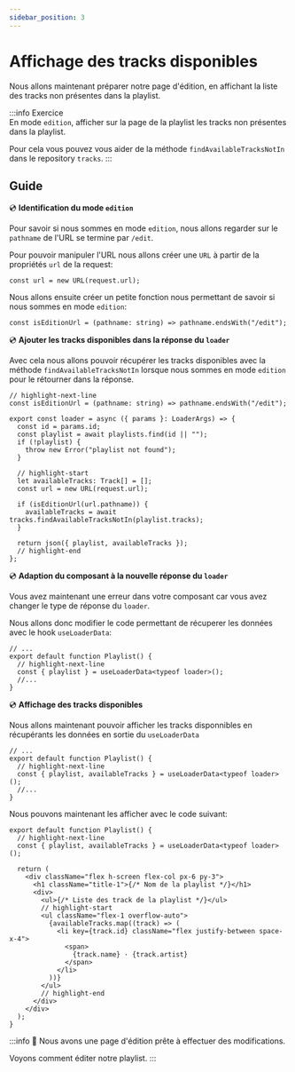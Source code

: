 ```yaml
---
sidebar_position: 3
---
```


# Affichage des tracks disponibles

Nous allons maintenant préparer notre page d'édition, en affichant la liste des tracks non présentes dans la playlist.

:::info Exercice  
En mode `edition`, afficher sur la page de la playlist les tracks non présentes dans la playlist.

Pour cela vous pouvez vous aider de la méthode `findAvailableTracksNotIn` dans le repository `tracks`.
:::

## Guide

💿 **Identification du mode `edition`**

Pour savoir si nous sommes en mode `edition`, nous allons regarder sur le `pathname` de l'URL se termine par `/edit`.

Pour pouvoir manipuler l'URL nous allons créer une `URL` à partir de la propriétés `url` de la request:

```tsx
const url = new URL(request.url);
```

Nous allons ensuite créer un petite fonction nous permettant de savoir si nous sommes en mode `edition`:

```tsx
const isEditionUrl = (pathname: string) => pathname.endsWith("/edit");
```

💿 **Ajouter les tracks disponibles dans la réponse du `loader`**

Avec cela nous allons pouvoir récupérer les tracks disponibles avec la méthode `findAvailableTracksNotIn` lorsque nous sommes en mode `edition` pour le rétourner dans la réponse.

```tsx title="app/routes/_layout.playlists.$id.(edit).tsx"
// highlight-next-line
const isEditionUrl = (pathname: string) => pathname.endsWith("/edit");

export const loader = async ({ params }: LoaderArgs) => {
  const id = params.id;
  const playlist = await playlists.find(id || "");
  if (!playlist) {
    throw new Error("playlist not found");
  }

  // highlight-start
  let availableTracks: Track[] = [];
  const url = new URL(request.url);

  if (isEditionUrl(url.pathname)) {
    availableTracks = await tracks.findAvailableTracksNotIn(playlist.tracks);
  }

  return json({ playlist, availableTracks });
  // highlight-end
};
```

💿 **Adaption du composant à la nouvelle réponse du `loader`**

Vous avez maintenant une erreur dans votre composant car vous avez changer le type de réponse du `loader`.

Nous allons donc modifier le code permettant de récuperer les données avec le hook `useLoaderData`:

```tsx title="app/routes/_layout.playlists.$id.(edit).tsx"
// ...
export default function Playlist() {
  // highlight-next-line
  const { playlist } = useLoaderData<typeof loader>();
  //...
}
```

💿 **Affichage des tracks disponibles**

Nous allons maintenant pouvoir afficher les tracks disponnibles en récupérants les données en sortie du `useLoaderData`

```tsx title="app/routes/_layout.playlists.$id.(edit).tsx"
// ...
export default function Playlist() {
  // highlight-next-line
  const { playlist, availableTracks } = useLoaderData<typeof loader>();
  //...
}
```

Nous pouvons maintenant les afficher avec le code suivant:

```tsx title="app/routes/_layout.playlists.$id.(edit).tsx"
export default function Playlist() {
  // highlight-next-line
  const { playlist, availableTracks } = useLoaderData<typeof loader>();

  return (
    <div className="flex h-screen flex-col px-6 py-3">
      <h1 className="title-1">{/* Nom de la playlist */}</h1>
      <div>
        <ul>{/* Liste des track de la playlist */}</ul>
        // highlight-start
        <ul className="flex-1 overflow-auto">
          {availableTracks.map((track) => (
            <li key={track.id} className="flex justify-between space-x-4">
              <span>
                {track.name} · {track.artist}
              </span>
            </li>
          ))}
        </ul>
        // highlight-end
      </div>
    </div>
  );
}
```

:::info 👏 Nous avons une page d'édition prête à effectuer des modifications.

Voyons comment éditer notre playlist.
:::
